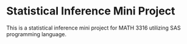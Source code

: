 # Statistical Inference Mini Project
This is a statistical inference mini project for MATH 3316 utilizing SAS programming language.
